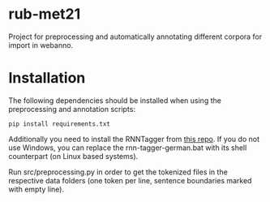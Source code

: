 # rub-met21
Project for preprocessing and automatically annotating different corpora for import in webanno.

# Installation
The following dependencies should be installed when using the preprocessing and annotation scripts:

``pip install requirements.txt``

Additionally you need to install the RNNTagger from [this repo](https://www.cis.uni-muenchen.de/~schmid/tools/RNNTagger/).
If you do not use Windows, you can replace the rnn-tagger-german.bat with its shell counterpart (on Linux based systems).

Run src/preprocessing.py in order to get the tokenized files in the respective data folders (one token per line, sentence boundaries marked with empty line).
